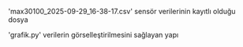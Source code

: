 'max30100_2025-09-29_16-38-17.csv' sensör verilerinin kayıtlı olduğu dosya

'grafik.py' verilerin görselleştirilmesini sağlayan yapı

